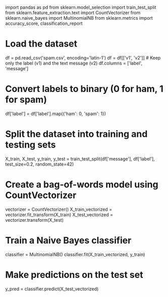 import pandas as pd
from sklearn.model_selection import train_test_split
from sklearn.feature_extraction.text import CountVectorizer
from sklearn.naive_bayes import MultinomialNB
from sklearn.metrics import accuracy_score, classification_report

# Load the dataset
df = pd.read_csv('spam.csv', encoding='latin-1')
df = df[['v1', 'v2']]  # Keep only the label (v1) and the text message (v2)
df.columns = ['label', 'message']

# Convert labels to binary (0 for ham, 1 for spam)
df['label'] = df['label'].map({'ham': 0, 'spam': 1})

# Split the dataset into training and testing sets
X_train, X_test, y_train, y_test = train_test_split(df['message'], df['label'], test_size=0.2, random_state=42)

# Create a bag-of-words model using CountVectorizer
vectorizer = CountVectorizer()
X_train_vectorized = vectorizer.fit_transform(X_train)
X_test_vectorized = vectorizer.transform(X_test)

# Train a Naive Bayes classifier
classifier = MultinomialNB()
classifier.fit(X_train_vectorized, y_train)

# Make predictions on the test set
y_pred = classifier.predict(X_test_vectorized)

#

